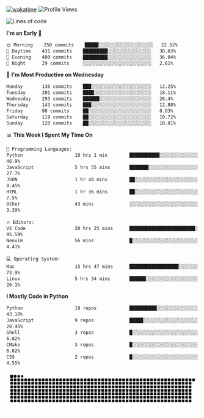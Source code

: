 [![wakatime](https://wakatime.com/badge/user/b920b284-3cde-4cd4-b72e-f7f22d050b16.svg)](https://wakatime.com/@b920b284-3cde-4cd4-b72e-f7f22d050b16)
![Profile Views](http://img.shields.io/badge/Profile%20Views-4586-blue)
<!--START_SECTION:waka-->
![Lines of code](https://img.shields.io/badge/From%20Hello%20World%20I%27ve%20Written--774%20Thousand%20lines%20of%20code-blue)

**I'm an Early 🐤** 

```text
🌞 Morning    250 commits    █████░░░░░░░░░░░░░░░░░░░░   22.52% 
🌆 Daytime    431 commits    █████████░░░░░░░░░░░░░░░░   38.83% 
🌃 Evening    400 commits    █████████░░░░░░░░░░░░░░░░   36.04% 
🌙 Night      29 commits     ░░░░░░░░░░░░░░░░░░░░░░░░░   2.61%

```
📅 **I'm Most Productive on Wednesday** 

```text
Monday       136 commits    ███░░░░░░░░░░░░░░░░░░░░░░   12.25% 
Tuesday      201 commits    ████░░░░░░░░░░░░░░░░░░░░░   18.11% 
Wednesday    293 commits    ██████░░░░░░░░░░░░░░░░░░░   26.4% 
Thursday     143 commits    ███░░░░░░░░░░░░░░░░░░░░░░   12.88% 
Friday       98 commits     ██░░░░░░░░░░░░░░░░░░░░░░░   8.83% 
Saturday     119 commits    ██░░░░░░░░░░░░░░░░░░░░░░░   10.72% 
Sunday       120 commits    ██░░░░░░░░░░░░░░░░░░░░░░░   10.81%

```


📊 **This Week I Spent My Time On** 

```text
💬 Programming Languages: 
Python                   10 hrs 1 min        ███████████░░░░░░░░░░░░░░   46.9% 
JavaScript               5 hrs 55 mins       ███████░░░░░░░░░░░░░░░░░░   27.7% 
JSON                     1 hr 48 mins        ██░░░░░░░░░░░░░░░░░░░░░░░   8.45% 
HTML                     1 hr 36 mins        ██░░░░░░░░░░░░░░░░░░░░░░░   7.5% 
Other                    43 mins             ░░░░░░░░░░░░░░░░░░░░░░░░░   3.39%

🔥 Editors: 
VS Code                  20 hrs 25 mins      ████████████████████████░   95.59% 
Neovim                   56 mins             █░░░░░░░░░░░░░░░░░░░░░░░░   4.41%

💻 Operating System: 
Mac                      15 hrs 47 mins      ██████████████████░░░░░░░   73.9% 
Linux                    5 hrs 34 mins       ██████░░░░░░░░░░░░░░░░░░░   26.1%

```

**I Mostly Code in Python** 

```text
Python                   19 repos            ██████████░░░░░░░░░░░░░░░   43.18% 
JavaScript               9 repos             █████░░░░░░░░░░░░░░░░░░░░   20.45% 
Shell                    3 repos             █░░░░░░░░░░░░░░░░░░░░░░░░   6.82% 
CMake                    3 repos             █░░░░░░░░░░░░░░░░░░░░░░░░   6.82% 
CSS                      2 repos             █░░░░░░░░░░░░░░░░░░░░░░░░   4.55%

```



<!--END_SECTION:waka-->
![Snake animation](https://raw.githubusercontent.com/timmypidashev/timmypidashev/main/commits.svg)
